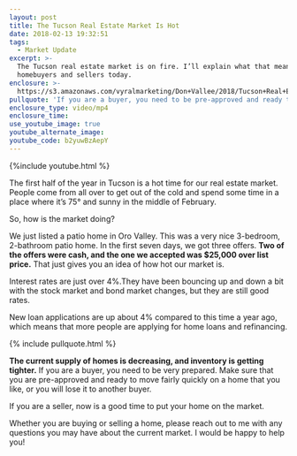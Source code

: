 ```yaml
---
layout: post
title: The Tucson Real Estate Market Is Hot
date: 2018-02-13 19:32:51
tags:
  - Market Update
excerpt: >-
  The Tucson real estate market is on fire. I’ll explain what that means for
  homebuyers and sellers today.
enclosure: >-
  https://s3.amazonaws.com/vyralmarketing/Don+Vallee/2018/Tucson+Real+Estate+Agent-+Current+Market+Update.mp4
pullquote: 'If you are a buyer, you need to be pre-approved and ready to make an offer.'
enclosure_type: video/mp4
enclosure_time:
use_youtube_image: true
youtube_alternate_image:
youtube_code: b2yuwBzAepY
---
```


{%include youtube.html %}

The first half of the year in Tucson is a hot time for our real estate market. People come from all over to get out of the cold and spend some time in a place where it’s 75&deg; and sunny in the middle of February.

So, how is the market doing?

We just listed a patio home in Oro Valley. This was a very nice 3-bedroom, 2-bathroom patio home. In the first seven days, we got three offers. **Two of the offers were cash, and the one we accepted was $25,000 over list price.** That just gives you an idea of how hot our market is.

Interest rates are just over 4%.They have been bouncing up and down a bit with the stock market and bond market changes, but they are still good rates.

New loan applications are up about 4% compared to this time a year ago, which means that more people are applying for home loans and refinancing.

{% include pullquote.html %}

**The current supply of homes is decreasing, and inventory is getting tighter.** If you are a buyer, you need to be very prepared. Make sure that you are pre-approved and ready to move fairly quickly on a home that you like, or you will lose it to another buyer.

If you are a seller, now is a good time to put your home on the market.

Whether you are buying or selling a home, please reach out to me with any questions you may have about the current market. I would be happy to help you!